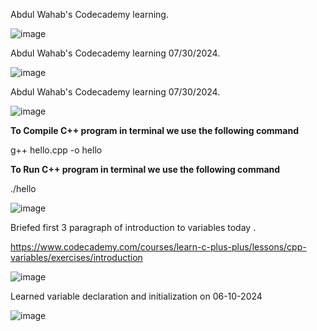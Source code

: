 Abdul Wahab's Codecademy learning.

![image](https://github.com/user-attachments/assets/afcac58e-5bdc-46d6-aa37-f580fa7a7d5e)

Abdul Wahab's Codecademy learning 07/30/2024.

![image](https://github.com/user-attachments/assets/f5925794-b7c5-4239-9c47-8f8a3b1b0fc3)

Abdul Wahab's Codecademy learning 07/30/2024.

![image](https://github.com/user-attachments/assets/771298a4-f3cb-4b3c-aaa2-2fca76c766b2)

**To Compile C++ program in terminal we use the following command**

g++ hello.cpp -o hello

**To Run C++ program in terminal we use the following command**

./hello

![image](https://github.com/user-attachments/assets/a7e2e125-ca32-45cc-8276-16edd98fa8d0)

Briefed first 3 paragraph of introduction to variables today .

https://www.codecademy.com/courses/learn-c-plus-plus/lessons/cpp-variables/exercises/introduction

![image](https://github.com/user-attachments/assets/2cc28ac5-8a2a-4750-98cc-219230a4e149)

Learned variable declaration and initialization on 06-10-2024

![image](https://github.com/user-attachments/assets/2d93f90f-c015-4505-862b-66538fc7f3ac)


